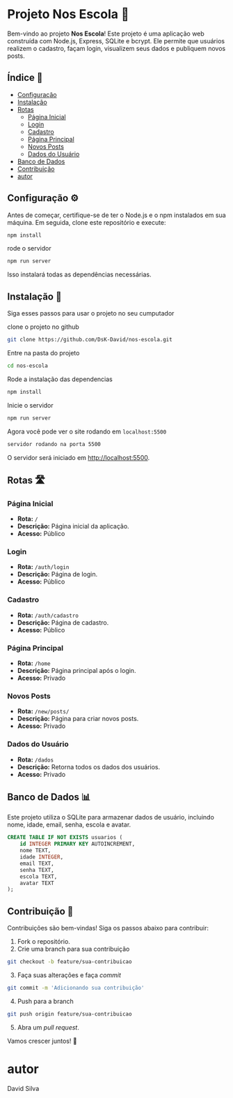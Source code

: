 # Projeto Nos Escola 🏫

Bem-vindo ao projeto **Nos Escola**! Este projeto é uma aplicação web construída com Node.js, Express, SQLite e bcrypt. Ele permite que usuários realizem o cadastro, façam login, visualizem seus dados e publiquem novos posts.

## Índice 📜
- [Configuração](#configuração)
- [Instalação](#instalação)
- [Rotas](#rotas)
  - [Página Inicial](#página-inicial)
  - [Login](#login)
  - [Cadastro](#cadastro)
  - [Página Principal](#página-principal)
  - [Novos Posts](#novos-posts)
  - [Dados do Usuário](#dados-do-usuário)
- [Banco de Dados](#banco-de-dados)
- [Contribuição](#contribuição)
- [autor](#autor)

## Configuração ⚙️

Antes de começar, certifique-se de ter o Node.js e o npm instalados em sua máquina. Em seguida, clone este repositório e execute:

```bash
npm install
```

rode o servidor
```bash
npm run server
```

Isso instalará todas as dependências necessárias.

## Instalação 🚀

Siga esses passos para usar o projeto no seu cumputador 

clone o projeto no github
```bash
git clone https://github.com/DsK-David/nos-escola.git
```
Entre na pasta do projeto
```bash
cd nos-escola
```
Rode a instalação das dependencias
```bash
npm install
```
Inicie o servidor
```bash
npm run server
```
Agora você pode ver o site rodando em `localhost:5500`
```bash
servidor rodando na porta 5500
```

O servidor será iniciado em [http://localhost:5500](http://localhost:5500).

## Rotas 🛣️

### Página Inicial

- **Rota:** `/`
- **Descrição:** Página inicial da aplicação.
- **Acesso:** Público

### Login

- **Rota:** `/auth/login`
- **Descrição:** Página de login.
- **Acesso:** Público

### Cadastro

- **Rota:** `/auth/cadastro`
- **Descrição:** Página de cadastro.
- **Acesso:** Público

### Página Principal

- **Rota:** `/home`
- **Descrição:** Página principal após o login.
- **Acesso:** Privado

### Novos Posts

- **Rota:** `/new/posts/`
- **Descrição:** Página para criar novos posts.
- **Acesso:** Privado

### Dados do Usuário

- **Rota:** `/dados`
- **Descrição:** Retorna todos os dados dos usuários.
- **Acesso:** Privado

## Banco de Dados 📊

Este projeto utiliza o SQLite para armazenar dados de usuário, incluindo nome, idade, email, senha, escola e avatar.

```sql
CREATE TABLE IF NOT EXISTS usuarios (
    id INTEGER PRIMARY KEY AUTOINCREMENT,
    nome TEXT,
    idade INTEGER,
    email TEXT,
    senha TEXT,
    escola TEXT,
    avatar TEXT
);
```

## Contribuição 🤝

Contribuições são bem-vindas! Siga os passos abaixo para contribuir:

1. Fork o repositório.
2. Crie uma branch para sua contribuição 
```bash
git checkout -b feature/sua-contribuicao
```
3. Faça suas alterações e faça _commit_ 
```bash
git commit -m 'Adicionando sua contribuição'
```
4. Push para a branch
```bash
git push origin feature/sua-contribuicao
```
5. Abra um _pull request_.

Vamos crescer juntos! 🚀

# autor
David Silva